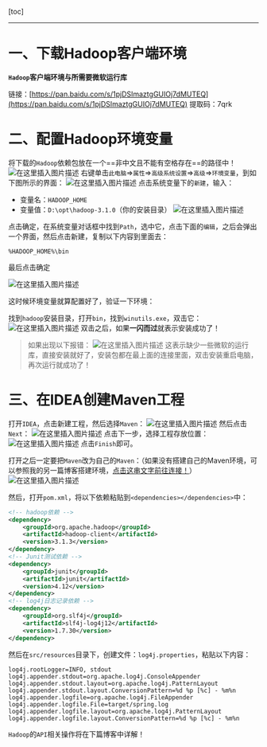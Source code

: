 [toc]


----
# 一、下载Hadoop客户端环境
**`Hadoop`客户端环境与所需要微软运行库**

链接：[https://pan.baidu.com/s/1pjDSImaztgGUIOj7dMUTEQ](https://pan.baidu.com/s/1pjDSImaztgGUIOj7dMUTEQ) 
提取码：7qrk 

# 二、配置Hadoop环境变量
将下载的`Hadoop`依赖包放在一个==非中文且不能有空格存在==的路径中！
![在这里插入图片描述](https://img-blog.csdnimg.cn/20210407142552214.png)
右键单击`此电脑`=>`属性`=>`高级系统设置`=>`高级`=>`环境变量`，到如下图所示的界面：
![在这里插入图片描述](https://img-blog.csdnimg.cn/20210407142911442.png?x-oss-process=image/watermark,type_ZmFuZ3poZW5naGVpdGk,shadow_10,text_aHR0cHM6Ly9ibG9nLmNzZG4ubmV0L2xlc2lsZXFpbg==,size_16,color_FFFFFF,t_70)
点击系统变量下的`新建`，输入：

- 变量名：`HADOOP_HOME`
- 变量值：`D:\opt\hadoop-3.1.0`（你的安装目录）
![在这里插入图片描述](https://img-blog.csdnimg.cn/20210407143242864.png)


点击确定，在系统变量对话框中找到`Path`，选中它，点击下面的`编辑`，之后会弹出一个界面，然后点击新建，复制以下内容到里面去：

```shell
%HADOOP_HOME%\bin
```
最后点击确定

![在这里插入图片描述](https://img-blog.csdnimg.cn/20210407143454671.png?x-oss-process=image/watermark,type_ZmFuZ3poZW5naGVpdGk,shadow_10,text_aHR0cHM6Ly9ibG9nLmNzZG4ubmV0L2xlc2lsZXFpbg==,size_16,color_FFFFFF,t_70)

这时候环境变量就算配置好了，验证一下环境：

找到`hadoop`安装目录，打开`bin`，找到`winutils.exe`，双击它：
![在这里插入图片描述](https://img-blog.csdnimg.cn/20210407145401247.png?x-oss-process=image/watermark,type_ZmFuZ3poZW5naGVpdGk,shadow_10,text_aHR0cHM6Ly9ibG9nLmNzZG4ubmV0L2xlc2lsZXFpbg==,size_16,color_FFFFFF,t_70)
双击之后，如果**一闪而过**就表示安装成功了！

> 如果出现以下报错：
> ![在这里插入图片描述](https://img-blog.csdnimg.cn/2021040714545133.png?x-oss-process=image/watermark,type_ZmFuZ3poZW5naGVpdGk,shadow_10,text_aHR0cHM6Ly9ibG9nLmNzZG4ubmV0L2xlc2lsZXFpbg==,size_16,color_FFFFFF,t_70)
> 这表示缺少一些微软的运行库，直接安装就好了，安装包都在最上面的连接里面，双击安装重启电脑，再次运行就成功了！

# 三、在IDEA创建Maven工程

打开`IDEA`，点击新建工程，然后选择`Maven`：
![在这里插入图片描述](https://img-blog.csdnimg.cn/20210407145923726.png?x-oss-process=image/watermark,type_ZmFuZ3poZW5naGVpdGk,shadow_10,text_aHR0cHM6Ly9ibG9nLmNzZG4ubmV0L2xlc2lsZXFpbg==,size_16,color_FFFFFF,t_70)
然后点击`Next`：
![在这里插入图片描述](https://img-blog.csdnimg.cn/20210407150007709.png)
点击下一步，选择工程存放位置：
![在这里插入图片描述](https://img-blog.csdnimg.cn/20210407150158317.png?x-oss-process=image/watermark,type_ZmFuZ3poZW5naGVpdGk,shadow_10,text_aHR0cHM6Ly9ibG9nLmNzZG4ubmV0L2xlc2lsZXFpbg==,size_16,color_FFFFFF,t_70)
点击`Finish`即可。

打开之后一定要把`Maven`改为自己的`Maven`：（如果没有搭建自己的Maven环境，可以参照我的另一篇博客搭建环境，[点击这串文字前往连接！](https://blog.csdn.net/lesileqin/article/details/112792828)）
![在这里插入图片描述](https://img-blog.csdnimg.cn/20210407150512588.png?x-oss-process=image/watermark,type_ZmFuZ3poZW5naGVpdGk,shadow_10,text_aHR0cHM6Ly9ibG9nLmNzZG4ubmV0L2xlc2lsZXFpbg==,size_16,color_FFFFFF,t_70)


然后，打开`pom.xml`，将以下依赖粘贴到`<dependencies></dependencies>`中：
```xml
<!-- hadoop依赖 -->
<dependency>
	<groupId>org.apache.hadoop</groupId>
	<artifactId>hadoop-client</artifactId>
	<version>3.1.3</version>
</dependency>
<!-- Junit测试依赖 -->
<dependency>
	<groupId>junit</groupId>
	<artifactId>junit</artifactId>
	<version>4.12</version>
</dependency>
<!-- log4j日志记录依赖 -->
<dependency>
	<groupId>org.slf4j</groupId>
	<artifactId>slf4j-log4j12</artifactId>
	<version>1.7.30</version>
</dependency>
```

然后在`src/resources`目录下，创建文件：`log4j.properties`，粘贴以下内容：
```
log4j.rootLogger=INFO, stdout 
log4j.appender.stdout=org.apache.log4j.ConsoleAppender 
log4j.appender.stdout.layout=org.apache.log4j.PatternLayout 
log4j.appender.stdout.layout.ConversionPattern=%d %p [%c] - %m%n 
log4j.appender.logfile=org.apache.log4j.FileAppender 
log4j.appender.logfile.File=target/spring.log 
log4j.appender.logfile.layout=org.apache.log4j.PatternLayout 
log4j.appender.logfile.layout.ConversionPattern=%d %p [%c] - %m%n
```

`Hadoop`的`API`相关操作将在下篇博客中详解！
